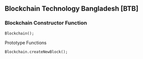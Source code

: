 ## Blockchain Technology Bangladesh [BTB]

### Blockchain Constructor Function

```
Blockchain();
```
Prototype Functions
```
Blockchain.createNewBlock();
```
